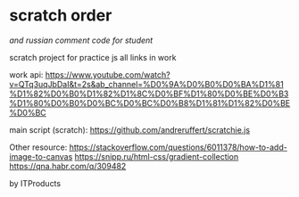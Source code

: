 # scratch order
*and russian comment code for student*

scratch project for practice js
all links in work

work api:
https://www.youtube.com/watch?v=QTq3uqJbDaI&t=2s&ab_channel=%D0%9A%D0%B0%D0%BA%D1%81%D1%82%D0%B0%D1%82%D1%8C%D0%BF%D1%80%D0%BE%D0%B3%D1%80%D0%B0%D0%BC%D0%BC%D0%B8%D1%81%D1%82%D0%BE%D0%BC

main script (scratch):
https://github.com/andreruffert/scratchie.js

Other resource:
https://stackoverflow.com/questions/6011378/how-to-add-image-to-canvas
https://snipp.ru/html-css/gradient-collection
https://qna.habr.com/q/309482

by ITProducts
